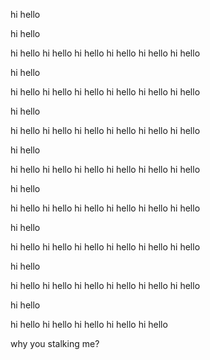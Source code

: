 hi hello


hi hello

hi hello
hi hello
hi hello
hi hello
hi hello
hi hello


hi hello

hi hello
hi hello
hi hello
hi hello
hi hello
hi hello


hi hello

hi hello
hi hello
hi hello
hi hello
hi hello
hi hello


hi hello

hi hello
hi hello
hi hello
hi hello
hi hello
hi hello


hi hello

hi hello
hi hello
hi hello
hi hello
hi hello
hi hello


hi hello

hi hello
hi hello
hi hello
hi hello
hi hello
hi hello


hi hello

hi hello
hi hello
hi hello
hi hello
hi hello
hi hello


hi hello

hi hello
hi hello
hi hello
hi hello
hi hello






























why you stalking me?
